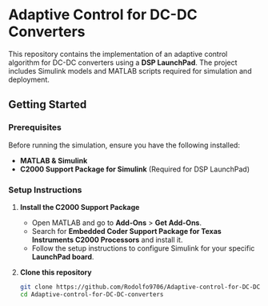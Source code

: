 
# Adaptive Control for DC-DC Converters

This repository contains the implementation of an adaptive control algorithm for DC-DC converters using a **DSP LaunchPad**. The project includes Simulink models and MATLAB scripts required for simulation and deployment.

## Getting Started

### Prerequisites
Before running the simulation, ensure you have the following installed:  
- **MATLAB & Simulink**  
- **C2000 Support Package for Simulink** (Required for DSP LaunchPad)  

### Setup Instructions

1. **Install the C2000 Support Package**  
   - Open MATLAB and go to **Add-Ons** > **Get Add-Ons**.  
   - Search for **Embedded Coder Support Package for Texas Instruments C2000 Processors** and install it.  
   - Follow the setup instructions to configure Simulink for your specific **LaunchPad board**.  

2. **Clone this repository**  
   ```sh
   git clone https://github.com/Rodolfo9706/Adaptive-control-for-DC-DC-converters.git
   cd Adaptive-control-for-DC-DC-converters

